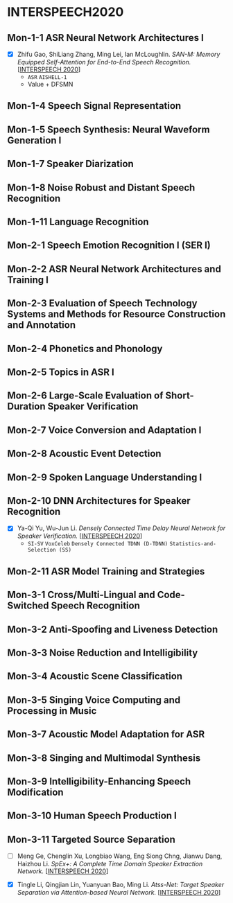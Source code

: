# INTERSPEECH2020

## Mon-1-1 ASR Neural Network Architectures I

- [x] Zhifu Gao, ShiLiang Zhang, Ming Lei, Ian McLoughlin. *SAN-M: Memory Equipped Self-Attention for End-to-End Speech Recognition.* [[INTERSPEECH 2020](http://www.interspeech2020.org/uploadfile/pdf/Mon-1-1-2.pdf)]
  - `ASR` `AISHELL-1`
  - Value + DFSMN

## Mon-1-4 Speech Signal Representation

## Mon-1-5 Speech Synthesis: Neural Waveform Generation I

## Mon-1-7 Speaker Diarization

## Mon-1-8 Noise Robust and Distant Speech Recognition

## Mon-1-11 Language Recognition

## Mon-2-1 Speech Emotion Recognition I (SER I)

## Mon-2-2 ASR Neural Network Architectures and Training I

## Mon-2-3 Evaluation of Speech Technology Systems and Methods for Resource Construction and Annotation

## Mon-2-4 Phonetics and Phonology

## Mon-2-5 Topics in ASR I

## Mon-2-6 Large-Scale Evaluation of Short-Duration Speaker Verification

## Mon-2-7 Voice Conversion and Adaptation I

## Mon-2-8 Acoustic Event Detection

## Mon-2-9 Spoken Language Understanding I

## Mon-2-10 DNN Architectures for Speaker Recognition

- [x] Ya-Qi Yu, Wu-Jun Li. *Densely Connected Time Delay Neural Network for Speaker Verification.* [[INTERSPEECH 2020](http://www.interspeech2020.org/uploadfile/pdf/Mon-2-10-2.pdf)]
  - `SI-SV` `VoxCeleb` `Densely Connected TDNN (D-TDNN)` `Statistics-and-Selection (SS)`

## Mon-2-11 ASR Model Training and Strategies

## Mon-3-1 Cross/Multi-Lingual and Code-Switched Speech Recognition

## Mon-3-2 Anti-Spoofing and Liveness Detection

## Mon-3-3 Noise Reduction and Intelligibility

## Mon-3-4 Acoustic Scene Classification

## Mon-3-5 Singing Voice Computing and Processing in Music

## Mon-3-7 Acoustic Model Adaptation for ASR

## Mon-3-8 Singing and Multimodal Synthesis

## Mon-3-9 Intelligibility-Enhancing Speech Modification

## Mon-3-10 Human Speech Production I

## Mon-3-11 Targeted Source Separation  

- [ ] Meng Ge, Chenglin Xu, Longbiao Wang, Eng Siong Chng, Jianwu Dang, Haizhou Li. *SpEx+: A Complete Time Domain Speaker Extraction Network.* [[INTERSPEECH 2020](http://www.interspeech2020.org/uploadfile/pdf/Mon-3-11-1.pdf)]

- [x] Tingle Li, Qingjian Lin, Yuanyuan Bao, Ming Li. *Atss-Net: Target Speaker Separation via Attention-based Neural Network.* [[INTERSPEECH 2020](http://www.interspeech2020.org/uploadfile/pdf/Mon-3-11-2.pdf)]
